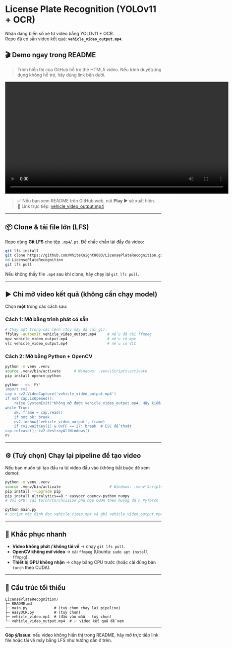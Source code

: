 # License Plate Recognition (YOLOv11 + OCR)

Nhận dạng biển số xe từ video bằng YOLOv11 + OCR.  
Repo đã có sẵn video kết quả: **`vehicle_video_output.mp4`**.

## 🎬 Demo ngay trong README

> Trình hiển thị của GitHub hỗ trợ thẻ HTML5 video. Nếu trình duyệt/ứng dụng không hỗ trợ, hãy dùng link bên dưới.

<video src="vehicle_video_output.mp4" controls width="720">
  Trình duyệt của bạn không hỗ trợ thẻ video. Xem trực tiếp file tại:
  <a href="vehicle_video_output.mp4">vehicle_video_output.mp4</a>.
</video>

> ✅ Nếu bạn xem README trên GitHub web, nút **Play ▶️** sẽ xuất hiện.  
> 🔗 Link trực tiếp: [vehicle_video_output.mp4](vehicle_video_output.mp4)

---

## 📦 Clone & tải file lớn (LFS)

Repo dùng **Git LFS** cho tệp `.mp4`/`.pt`. Để chắc chắn tải đầy đủ video:

```bash
git lfs install
git clone https://github.com/WhiteKnight0003/LicensePlateRecognition.git
cd LicensePlateRecognition
git lfs pull
```

Nếu không thấy file `.mp4` sau khi clone, hãy chạy lại `git lfs pull`.

---

## ▶️ Chỉ mở video kết quả (không cần chạy model)

Chọn **một** trong các cách sau:

### Cách 1: Mở bằng trình phát có sẵn
```bash
# Chạy một trong các lệnh (tùy máy đã cài gì):
ffplay -autoexit vehicle_video_output.mp4     # nếu đã cài ffmpeg
mpv vehicle_video_output.mp4                  # nếu có mpv
vlc vehicle_video_output.mp4                  # nếu có VLC
```

### Cách 2: Mở bằng Python + OpenCV
```bash
python -m venv .venv
source .venv/bin/activate      # Windows: .venv\Scripts\activate
pip install opencv-python

python - << 'PY'
import cv2
cap = cv2.VideoCapture('vehicle_video_output.mp4')
if not cap.isOpened():
    raise SystemExit("Không mở được vehicle_video_output.mp4. Hãy kiểm tra git lfs pull hoặc đường dẫn.")
while True:
    ok, frame = cap.read()
    if not ok: break
    cv2.imshow('vehicle_video_output', frame)
    if cv2.waitKey(1) & 0xFF == 27: break  # ESC để thoát
cap.release(); cv2.destroyAllWindows()
PY
```

---

## ⚙️ (Tuỳ chọn) Chạy lại pipeline để tạo video

Nếu bạn muốn tái tạo đầu ra từ video đầu vào (không bắt buộc để xem demo):

```bash
python -m venv .venv
source .venv/bin/activate                      # Windows: .venv\Scripts\activate
pip install --upgrade pip
pip install ultralytics==8.* easyocr opencv-python numpy
# Với GPU: cài torch/torchvision phù hợp CUDA theo hướng dẫn PyTorch

python main.py
# Script mặc định đọc vehicle_video.mp4 và ghi vehicle_video_output.mp4 (giữ nguyên tên file/thư mục).
```

---

## 🔧 Khắc phục nhanh

- **Video không phát / không tải về** → chạy `git lfs pull`.  
- **OpenCV không mở video** → cài `ffmpeg` (Ubuntu: `sudo apt install ffmpeg`).  
- **Thiết bị GPU không nhận** → chạy bằng CPU trước (hoặc cài đúng bản `torch` theo CUDA).

---

## 📂 Cấu trúc tối thiểu

```
LicensePlateRecognition/
├─ README.md
├─ main.py            # (tuỳ chọn chạy lại pipeline)
├─ easyOCR.py         # (tuỳ chọn)
├─ vehicle_video.mp4  # (đầu vào mẫu - tuỳ chọn)
└─ vehicle_video_output.mp4  # ✅ video kết quả để xem
```

---

**Góp ý/issue**: nếu video không hiển thị trong README, hãy mở trực tiếp link file hoặc tải về máy bằng LFS như hướng dẫn ở trên.
